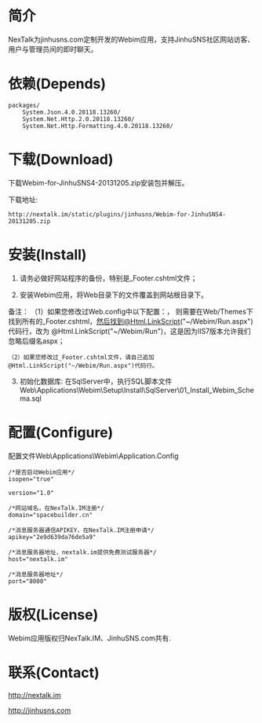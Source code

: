 
简介
====

NexTalk为jinhusns.com定制开发的Webim应用，支持JinhuSNS社区网站访客、用户与管理员间的即时聊天。

依赖(Depends)
=============

	packages/
		System.Json.4.0.20118.13260/
		System.Net.Http.2.0.20118.13260/
		System.Net.Http.Formatting.4.0.20118.13260/

下载(Download)
==============

下载Webim-for-JinhuSNS4-20131205.zip安装包并解压。

下载地址:

	http://nextalk.im/static/plugins/jinhusns/Webim-for-JinhuSNS4-20131205.zip

安装(Install)
=============

1. 请务必做好网站程序的备份，特别是_Footer.cshtml文件；

2. 安装Webim应用，将Web目录下的文件覆盖到网站根目录下。

备注：
	（1）如果您修改过Web.config中以下配置：<add key="IISVersion" value="7" />， 则需要在Web/Themes下找到所有的_Footer.cshtml，然后找到@Html.LinkScript("~/Webim/Run.aspx")代码行，改为 @Html.LinkScript("~/Webim/Run")，这是因为IIS7版本允许我们忽略后缀名aspx；

    （2）如果您修改过_Footer.cshtml文件，请自己追加@Html.LinkScript("~/Webim/Run.aspx")代码行。

3. 初始化数据库: 在SqlServer中，执行SQL脚本文件Web\Applications\Webim\Setup\Install\SqlServer\01_Install_Webim_Schema.sql

配置(Configure)
===============

配置文件Web\Applications\Webim\Application.Config

	/*是否启动Webim应用*/
	isopen="true"

	version="1.0"

	/*网站域名，在NexTalk.IM注册*/
	domain="spacebuilder.cn"

	/*消息服务器通信APIKEY，在NexTalk.IM注册申请*/
	apikey="2e9d639da76de5a9"

	/*消息服务器地址，nextalk.im提供免费测试服务器*/
	host="nextalk.im"

	/*消息服务器地址*/
	port="8000"

版权(License)
=============

Webim应用版权归NexTalk.IM、JinhuSNS.com共有.


联系(Contact)
=============

http://nextalk.im

http://jinhusns.com
